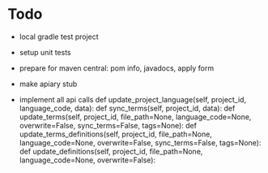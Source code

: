 # Todo

- local gradle test project
- setup unit tests
- prepare for maven central: pom info, javadocs, apply form
- make apiary stub

- implement all api calls
    def update_project_language(self, project_id, language_code, data):
    def sync_terms(self, project_id, data):
    def update_terms(self, project_id, file_path=None, language_code=None,
                     overwrite=False, sync_terms=False, tags=None):
    def update_terms_definitions(self, project_id, file_path=None,
                                 language_code=None, overwrite=False,
                                 sync_terms=False, tags=None):
    def update_definitions(self, project_id, file_path=None,
                           language_code=None, overwrite=False):

